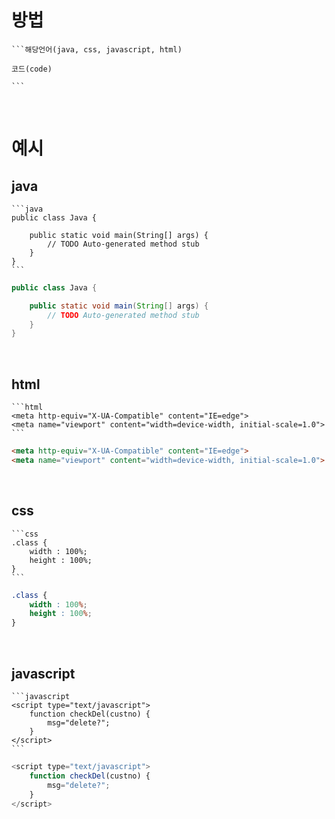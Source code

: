 # 방법

    ```해당언어(java, css, javascript, html)
    
    코드(code)
    
    ```

<br>

# 예시

## java

    ```java
    public class Java {

        public static void main(String[] args) {
            // TODO Auto-generated method stub
        }
    }
    ```
    
```java
public class Java {

    public static void main(String[] args) {
        // TODO Auto-generated method stub
    }
}
```

<br>

## html

    ```html
    <meta http-equiv="X-UA-Compatible" content="IE=edge">
    <meta name="viewport" content="width=device-width, initial-scale=1.0">
    ```
    
```html
<meta http-equiv="X-UA-Compatible" content="IE=edge">
<meta name="viewport" content="width=device-width, initial-scale=1.0">
```

<br>

## css
    ```css
    .class {
        width : 100%;
        height : 100%;
    }
    ```
    
```css
.class {
    width : 100%;
    height : 100%;
}
```

<br>

## javascript

    ```javascript
    <script type="text/javascript">
        function checkDel(custno) {
            msg="delete?";
        }
    </script>
    ```
    
```javascript
<script type="text/javascript">
    function checkDel(custno) {
        msg="delete?";
    }
</script>
```

<br>
